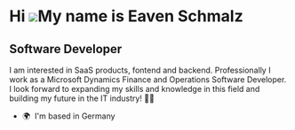 Hi ![](https://user-images.githubusercontent.com/18350557/176309783-0785949b-9127-417c-8b55-ab5a4333674e.gif)My name is Eaven Schmalz
=====================================================================================================================================

Software Developer
------------------

I am interested in SaaS products, fontend and backend. Professionally I work as a Microsoft Dynamics Finance and Operations Software Developer. I look forward to expanding my skills and knowledge in this field and building my future in the IT industry! 💪🚀

* 🌍  I'm based in Germany
